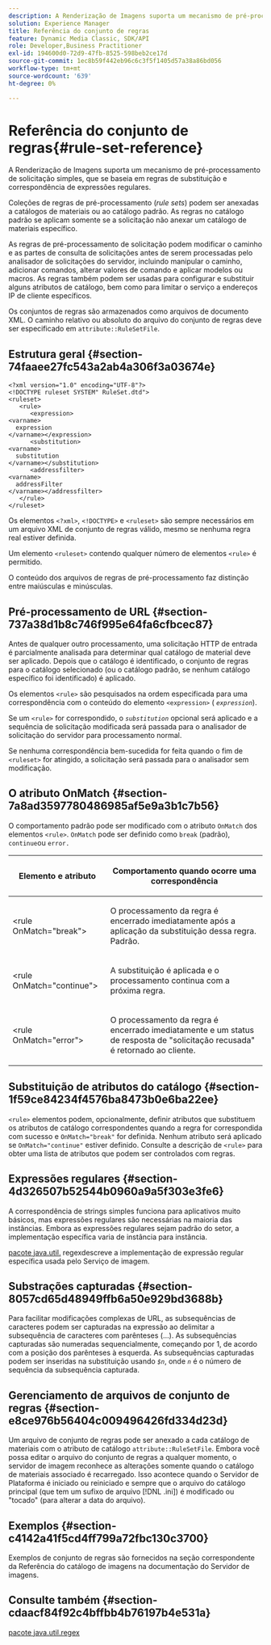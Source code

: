 ```yaml
---
description: A Renderização de Imagens suporta um mecanismo de pré-processamento de solicitação simples, que se baseia em regras de substituição e correspondência de expressões regulares.
solution: Experience Manager
title: Referência do conjunto de regras
feature: Dynamic Media Classic, SDK/API
role: Developer,Business Practitioner
exl-id: 194600d0-72d9-47fb-8525-598beb2ce17d
source-git-commit: 1ec8b59f442eb96c6c3f5f1405d57a38a86bd056
workflow-type: tm+mt
source-wordcount: '639'
ht-degree: 0%

---
```


# Referência do conjunto de regras{#rule-set-reference}

A Renderização de Imagens suporta um mecanismo de pré-processamento de solicitação simples, que se baseia em regras de substituição e correspondência de expressões regulares.

<!--<a id="section_F44601A65CE1451EAD0A449C66B773CC"></a>-->

Coleções de regras de pré-processamento (*rule sets*) podem ser anexadas a catálogos de materiais ou ao catálogo padrão. As regras no catálogo padrão se aplicam somente se a solicitação não anexar um catálogo de materiais específico.

As regras de pré-processamento de solicitação podem modificar o caminho e as partes de consulta de solicitações antes de serem processadas pelo analisador de solicitações do servidor, incluindo manipular o caminho, adicionar comandos, alterar valores de comando e aplicar modelos ou macros. As regras também podem ser usadas para configurar e substituir alguns atributos de catálogo, bem como para limitar o serviço a endereços IP de cliente específicos.

Os conjuntos de regras são armazenados como arquivos de documento XML. O caminho relativo ou absoluto do arquivo do conjunto de regras deve ser especificado em `attribute::RuleSetFile`.

## Estrutura geral {#section-74faaee27fc543a2ab4a306f3a03674e}

```
<?xml version="1.0" encoding="UTF-8"?>
<!DOCTYPE ruleset SYSTEM" RuleSet.dtd">
<ruleset>
   <rule>
      <expression>
<varname>
  expression
</varname></expression>
      <substitution>
<varname>
  substitution
</varname></substitution>
      <addressfilter>
<varname>
  addressFilter
</varname></addressfilter>
   </rule>
</ruleset>
```

Os elementos `<?xml>`, `<!DOCTYPE>` e `<ruleset>` são sempre necessários em um arquivo XML de conjunto de regras válido, mesmo se nenhuma regra real estiver definida.

Um elemento `<ruleset>` contendo qualquer número de elementos `<rule>` é permitido.

O conteúdo dos arquivos de regras de pré-processamento faz distinção entre maiúsculas e minúsculas.

## Pré-processamento de URL {#section-737a38d1b8c746f995e64fa6cfbcec87}

Antes de qualquer outro processamento, uma solicitação HTTP de entrada é parcialmente analisada para determinar qual catálogo de material deve ser aplicado. Depois que o catálogo é identificado, o conjunto de regras para o catálogo selecionado (ou o catálogo padrão, se nenhum catálogo específico foi identificado) é aplicado.

Os elementos `<rule>` são pesquisados na ordem especificada para uma correspondência com o conteúdo do elemento `<expression>` ( *`expression`*).

Se um `<rule>` for correspondido, o *`substitution`* opcional será aplicado e a sequência de solicitação modificada será passada para o analisador de solicitação do servidor para processamento normal.

Se nenhuma correspondência bem-sucedida for feita quando o fim de `<ruleset>` for atingido, a solicitação será passada para o analisador sem modificação.

## O atributo OnMatch {#section-7a8ad3597780486985af5e9a3b1c7b56}

O comportamento padrão pode ser modificado com o atributo `OnMatch` dos elementos `<rule>`. `OnMatch` pode ser definido como  `break` (padrão),  `continue`ou  `error.`

<table id="table_4CABF55B33854A128D5F326B31C6C397"> 
 <thead> 
  <tr> 
   <th colname="col1" class="entry"> <p>Elemento e atributo </p> </th> 
   <th colname="col2" class="entry"> <p>Comportamento quando ocorre uma correspondência </p> </th> 
  </tr> 
 </thead>
 <tbody> 
  <tr> 
   <td colname="col1"> <p><span class="codeph"> &lt;rule OnMatch="break"&gt;</span> </p> </td> 
   <td colname="col2"> <p>O processamento da regra é encerrado imediatamente após a aplicação da substituição dessa regra. Padrão. </p> </td> 
  </tr> 
  <tr> 
   <td colname="col1"> <p><span class="codeph"> &lt;rule OnMatch="continue"&gt;</span> </p> </td> 
   <td colname="col2"> <p>A substituição é aplicada e o processamento continua com a próxima regra. </p> </td> 
  </tr> 
  <tr> 
   <td colname="col1"> <p><span class="codeph"> &lt;rule OnMatch="error"&gt;</span> </p> </td> 
   <td colname="col2"> <p>O processamento da regra é encerrado imediatamente e um status de resposta de "solicitação recusada" é retornado ao cliente. </p> </td> 
  </tr> 
 </tbody> 
</table>

## Substituição de atributos do catálogo {#section-1f59ce84234f4576ba8473b0e6ba22ee}

`<rule>` elementos podem, opcionalmente, definir atributos que substituem os atributos de catálogo correspondentes quando a regra for correspondida com sucesso e  `OnMatch="break"` for definida. Nenhum atributo será aplicado se `OnMatch="continue"` estiver definido. Consulte a descrição de `<rule>` para obter uma lista de atributos que podem ser controlados com regras.

## Expressões regulares {#section-4d326507b52544b0960a9a5f303e3fe6}

A correspondência de strings simples funciona para aplicativos muito básicos, mas expressões regulares são necessárias na maioria das instâncias. Embora as expressões regulares sejam padrão do setor, a implementação específica varia de instância para instância.

[pacote java.util.](https://www2.cs.duke.edu/csed/java/jdk1.4.2/docs/api/) regexdescreve a implementação de expressão regular específica usada pelo Serviço de imagem.

## Substrações capturadas {#section-8057cd65d48949ffb6a50e929bd3688b}

Para facilitar modificações complexas de URL, as subsequências de caracteres podem ser capturadas na expressão ao delimitar a subsequência de caracteres com parênteses (...). As subsequências capturadas são numeradas sequencialmente, começando por 1, de acordo com a posição dos parênteses à esquerda. As subsequências capturadas podem ser inseridas na substituição usando *`$n`*, onde *`n`* é o número de sequência da subsequência capturada.

## Gerenciamento de arquivos de conjunto de regras {#section-e8ce976b56404c009496426fd334d23d}

Um arquivo de conjunto de regras pode ser anexado a cada catálogo de materiais com o atributo de catálogo `attribute::RuleSetFile`. Embora você possa editar o arquivo do conjunto de regras a qualquer momento, o servidor de imagem reconhece as alterações somente quando o catálogo de materiais associado é recarregado. Isso acontece quando o Servidor de Plataforma é iniciado ou reiniciado e sempre que o arquivo do catálogo principal (que tem um sufixo de arquivo [!DNL .ini]) é modificado ou &quot;tocado&quot; (para alterar a data do arquivo).

## Exemplos {#section-c4142a41f5cd4ff799a72fbc130c3700}

Exemplos de conjunto de regras são fornecidos na seção correspondente da Referência do catálogo de imagens na documentação do Servidor de imagens.

## Consulte também {#section-cdaacf84f92c4bffbb4b76197b4e531a}

[pacote java.util.regex](https://www2.cs.duke.edu/csed/java/jdk1.4.2/docs/api/)
